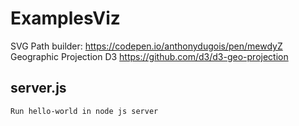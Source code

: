 # ExamplesViz
 
SVG Path builder: https://codepen.io/anthonydugois/pen/mewdyZ
Geographic Projection D3 https://github.com/d3/d3-geo-projection

## server.js
    Run hello-world in node js server